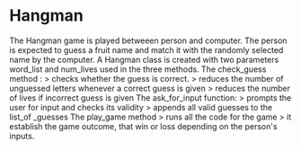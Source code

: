 # Hangman
The Hangman game is played betweeen person and computer. The person is expected to guess a fruit name and match it with the randomly selected name by the computer.
A Hangman class is created with two parameters word_list and num_lives used in the three methods.
The check_guess method :
     > checks whether the guess is correct.
     > reduces the number of unguessed letters whenever a correct guess is given
     > reduces the number of lives if incorrect guess is given
The ask_for_input function:
    > prompts the user for input and checks its validity
    > appends all valid guesses to the list_of _guesses 
The play_game method
    > runs all the code for the game
    > it establish the game outcome, that win or loss depending on the person's inputs.
